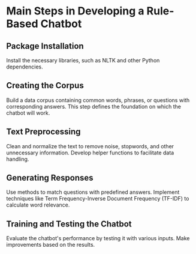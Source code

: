 # Main Steps in Developing a Rule-Based Chatbot

## Package Installation

Install the necessary libraries, such as NLTK and other Python dependencies.

## Creating the Corpus

Build a data corpus containing common words, phrases, or questions with corresponding answers. This step defines the foundation on which the chatbot will work.

## Text Preprocessing

Clean and normalize the text to remove noise, stopwords, and other unnecessary information. Develop helper functions to facilitate data handling.

## Generating Responses

Use methods to match questions with predefined answers. Implement techniques like Term Frequency-Inverse Document Frequency (TF-IDF) to calculate word relevance.

## Training and Testing the Chatbot

Evaluate the chatbot's performance by testing it with various inputs. Make improvements based on the results.